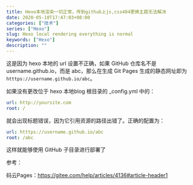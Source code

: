 ```yaml
---
title: Hexo本地渲染一切正常，传到github上js,css404更换主题无法解决
date: 2020-05-10T17:47:03+08:00
categories: ["技术"]
series: ["Hexo"]
slug: Hexo local rendering everything is normal
keywords: ["Hexo"]
description: ""
---
```


这是因为 hexo 本地的 url 设置不正确，如果 GitHub 仓库名不是 username.github.io，而是 abc，那么在生成 Git Pages 生成的静态网址即为 `htttps://username.github.io/abc`。

如果没有更改位于 hexo 本地blog 根目录的 _config.yml 中的：
```yml
url: http://yoursite.com
root: /
```
就会出现标题错误，因为它引用资源的路径出错了。正确的配置为：
```yml
url: htttps://username.github.io/abc
root: /abc
```

这样就能够使用 GitHub 子目录进行部署了

参考：

码云Pages：https://gitee.com/help/articles/4136#article-header1
